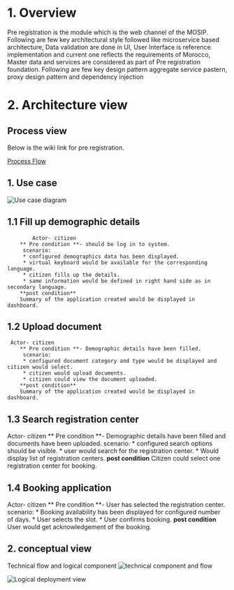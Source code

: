  # 1.  Overview
       

Pre registration is the module which is the web channel of the MOSIP. Following are few key architectural style followed like microservice based architecture, Data validation are done in UI, User Interface is reference implementation and current one reflects the requirements of Morocco, Master data and services are considered as part of Pre registration foundation. Following are few key design pattern aggregate service pastern, proxy design pattern and dependency injection
      
# 2. Architecture view


## Process view
Below is the wiki link for pre registration.

[Process Flow](https://github.com/mosip/mosip/wiki/Process-view#Pre-registration)
## 1. Use case
![Use case diagram](https://github.com/mosip/mosip/blob/0.8.0/docs/design/pre-registration/_images/usecase_preregistration.jpg)
    
   ## 1.1 Fill up demographic details
            Actor- citizen
        ** Pre condition **- should be log in to system.
         scenario:
         * configured demographics data has been displayed.
         * virtual keyboard would be available for the corresponding language.
         * citizen fills up the details.
         * same information would be defined in right hand side as in secondary language.
        **post condition**
        Summary of the application created would be displayed in dashboard.
   
## 1.2 Upload document

     Actor- citizen
        ** Pre condition **- Demographic details have been filled.
         scenario:
         * configured document category and type would be displayed and citizen would select.
         * citizen would upload documents.
         * citizen could view the document uploaded.
        **post condition**
        Summary of the application created would be displayed in dashboard.
   
## 1.3 Search registration center

 Actor- citizen
        ** Pre condition **- Demographic details have been filled and documents have been uploaded.
         scenario:
         * configured search options should be visible.
         * user would search for the registration center.
         * Would display list of registration centers.
        **post condition**
        Citizen could select one registration center for booking.

## 1.4 Booking application

 Actor- citizen
        ** Pre condition **- User has selected the registration center.
         scenario:
         * Booking availability has been displayed for configured number of days.
         * User selects the slot.
         * User confirms booking.
        **post condition**
        User would get acknowledgement of the booking.


## 2. conceptual view
Technical flow and logical component
![technical component and flow](https://github.com/mosip/mosip/blob/master/docs/design/pre-registration/_images/preregd_tech_flow.png)

![Logical deployment view](https://github.com/mosip/mosip/blob/0.8.0/docs/design/pre-registration/_images/deployment_arch.jpg)

